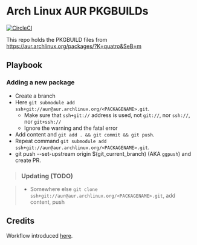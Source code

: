 # Arch Linux AUR PKGBUILDs

[![CircleCI](https://circleci.com/gh/Qu4tro/aur.svg?style=svg)](https://circleci.com/gh/qu4tro/aur)

This repo holds the PKGBUILD files from https://aur.archlinux.org/packages/?K=quatro&SeB=m

## Playbook

### Adding a new package

- Create a branch
- Here `git submodule add ssh+git://aur@aur.archlinux.org/<PACKAGENAME>.git`. 
  - Make sure that `ssh+git://` address is used, not `git://`, nor `ssh://`, nor `git+ssh://`
  - Ignore the warning and the fatal error
- Add content and `git add . && git commit && git push`.
- Repeat command `git submodule add ssh+git://aur@aur.archlinux.org/<PACKAGENAME>.git`.
- git push --set-upstream origin $(git_current_branch) (AKA `ggpush`) and create PR.

> ### Updating (TODO)

> * Somewhere else `git clone ssh+git://aur@aur.archlinux.org/<PACKAGENAME>.git`, add content, push

## Credits
Workflow introduced [here](https://gergely.imreh.net/blog/2018/04/circleci-aur/).
